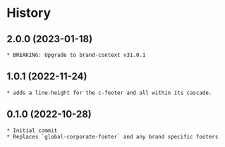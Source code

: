 # History

## 2.0.0 (2023-01-18)
    * BREAKING: Upgrade to brand-context v31.0.1

## 1.0.1 (2022-11-24)
    * adds a line-height for the c-footer and all within its cascade.

## 0.1.0 (2022-10-28)
    * Initial commit
    * Replaces `global-corporate-footer` and any brand specific footers